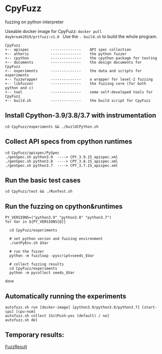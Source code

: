 # CpyFuzz
fuzzing on python interpreter

Useable docker image for CpyFuzz: ```docker pull daybreak2019/prtfuzz:v1.0 ```
Use the ``` . build.sh ``` to build the whole program.

```
CpyFuzz
+-- apispec          --------------    API spec collection
+-- atheris          --------------    the python fuzzer
+-- cpython          --------------    the cpython package for testing
+-- documents        --------------    the design documents for CpyFuzz
+-- experiments      --------------    the data and scripts for experiments
+-- fuzzwrapper      --------------    a wrapper for level-2 fuzzing
+-- libfuzzer        --------------    the fuzzing core (for both python and c)
+-- tool             --------------    some self-developed tools for CpyFuzz
+-- build.sh         --------------    the build script for CpyFuzz

```

## Install Cpython-3.9/3.8/3.7 with instrumentation
```
cd CpyFuzz/experiments && ./buildCPython.sh 
```

## Collect API specs from cpython runtimes
```
cd CpyFuzz/apispec/PySpec
./genSpec.sh python3.9  ----> CPY_3.9.15_apispec.xml
./genSpec.sh python3.8  ----> CPY_3.8.15_apispec.xml
./genSpec.sh python3.7  ----> CPY_3.7.15_apispec.xml
```

## Run the basic test cases
```
cd CpyFuzz/test && ./RunTest.sh
```


## Run the fuzzing on cpython&runtimes
```
PY_VERSIONS=("python3.9" "python3.8" "python3.7")
for Var in ${PY_VERSIONS[@]}

  cd CpyFuzz/experiments
  
  # set python verion and fuzzing environment
  ./setPyEnv.sh $Var
  
  # run the fuzzer 
  python -m fuzzloop -pyscript=seeds_$Var 

  # collect fuzzing results
  cd CpyFuzz/experiments
  python -m pycollect seeds_$Var
  
done
```

## Automatically running the experiments
```
autofuzz.sh run [docker-image] [python3.9/python3.8/python3.7] [start-cpu] [cpu-num]
autofuzz.sh collect [GitPush:yes (default) / no]
autofuzz.sh del
```


## Temporary results:
[FuzzResult](https://github.com/yhryyq/FuzzResult)



